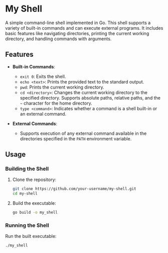 # My Shell

A simple command-line shell implemented in Go. This shell supports a variety of built-in commands and can execute external programs. It includes basic features like navigating directories, printing the current working directory, and handling commands with arguments.

## Features

- **Built-in Commands**:
  - `exit 0`: Exits the shell.
  - `echo <text>`: Prints the provided text to the standard output.
  - `pwd`: Prints the current working directory.
  - `cd <directory>`: Changes the current working directory to the specified directory. Supports absolute paths, relative paths, and the `~` character for the home directory.
  - `type <command>`: Indicates whether a command is a shell built-in or an external command.

- **External Commands**:
  - Supports execution of any external command available in the directories specified in the `PATH` environment variable.

## Usage

### Building the Shell

1. Clone the repository:
    ```sh
    git clone https://github.com/your-username/my-shell.git
    cd my-shell
    ```

2. Build the executable:
    ```sh
    go build -o my_shell
    ```

### Running the Shell

Run the built executable:
```sh
./my_shell
